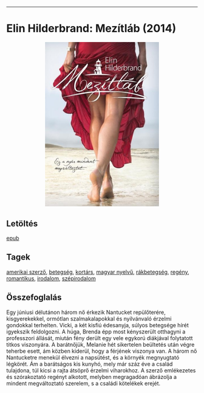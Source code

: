 <hr/>

# <a name="id_995">Elin Hilderbrand: Mezítláb (2014)</a>
<center><img src="https://github.com/BercziSandor/calibre_lib/raw/main/main/Elin%20Hilderbrand/Mezitlab%20%28995%29/cover.jpg" alt="cover" width="300"/></center>

## Letöltés
[epub](https://github.com/BercziSandor/calibre_lib/raw/main/main/Elin%20Hilderbrand/Mezitlab%20%28995%29/Mezitlab%20-%20Elin%20Hilderbrand.epub)

## Tagek
[amerikai szerző](https://github.com/berczisandor/calibre_lib/blob/main/main/_tags/amerikai%20szerz%c5%91.md), [betegség](https://github.com/berczisandor/calibre_lib/blob/main/main/_tags/betegs%c3%a9g.md), [kortárs](https://github.com/berczisandor/calibre_lib/blob/main/main/_tags/kort%c3%a1rs.md), [magyar nyelvű](https://github.com/berczisandor/calibre_lib/blob/main/main/_tags/magyar%20nyelv%c5%b1.md), [rákbetegség](https://github.com/berczisandor/calibre_lib/blob/main/main/_tags/r%c3%a1kbetegs%c3%a9g.md), [regény](https://github.com/berczisandor/calibre_lib/blob/main/main/_tags/reg%c3%a9ny.md), [romantikus](https://github.com/berczisandor/calibre_lib/blob/main/main/_tags/romantikus.md), [irodalom](https://github.com/berczisandor/calibre_lib/blob/main/main/_tags/irodalom.md), [szépirodalom](https://github.com/berczisandor/calibre_lib/blob/main/main/_tags/sz%c3%a9pirodalom.md)

## Összefoglalás
Egy júniusi délutánon három nő érkezik Nantucket repülőterére, kisgyerekekkel, ormótlan szalmakalapokkal és nyilvánvaló érzelmi gondokkal terhelten. Vicki, a két kisfiú édesanyja, súlyos betegsége hírét igyekszik feldolgozni. A húga, Brenda épp most kényszerült otthagyni a professzori állását, miután fény derült egy vele egykorú diákjával folytatott titkos viszonyára. A barátnőjük, Melanie hét sikertelen beültetés után végre teherbe esett, ám közben kiderül, hogy a férjének viszonya van. A három nő Nantucketre menekül élvezni a napsütést, és a környék megnyugtató légkörét. Ám a barátságos kis kunyhó, mely már száz éve a család tulajdona, túl kicsi a rajta átsöprő érzelmi viharokhoz. A szerző emlékezetes és szórakoztató regényt alkotott, melyben megragadóan ábrázolja a mindent megváltoztató szerelem, s a családi kötelékek erejét.


